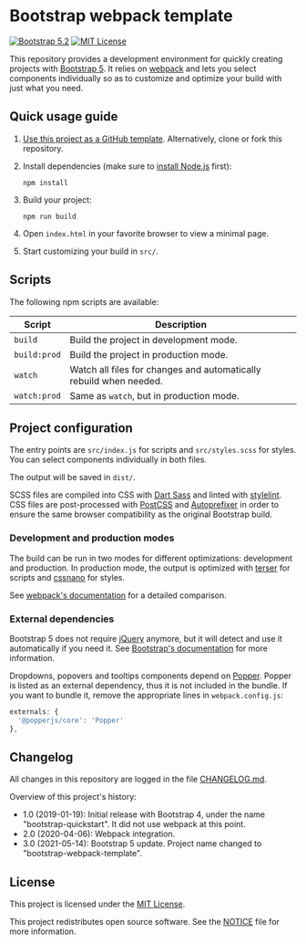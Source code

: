 # Bootstrap webpack template

[![Bootstrap 5.2](https://img.shields.io/badge/bootstrap-5.2-563d7c.svg)](https://github.com/pascalpepe/bootstrap-webpack-template/blob/main/package.json)
[![MIT License](https://img.shields.io/badge/license-MIT-green.svg)](https://github.com/pascalpepe/bootstrap-webpack-template/blob/main/LICENSE)

This repository provides a development environment for quickly creating
projects with [Bootstrap 5](https://getbootstrap.com). It relies on [webpack](https://webpack.js.org/)
and lets you select components individually so as to customize and optimize
your build with just what you need.

## Quick usage guide

1. [Use this project as a GitHub template](https://github.com/pascalpepe/bootstrap-webpack-template/generate).
   Alternatively, clone or fork this repository.

2. Install dependencies (make sure to [install Node.js](https://nodejs.org/en/download/)
   first):

   ```text
   npm install
   ```

3. Build your project:

   ```text
   npm run build
   ```

4. Open `index.html` in your favorite browser to view a minimal page.
5. Start customizing your build in `src/`.

## Scripts

The following npm scripts are available:

| Script | Description |
| ------ | ----------- |
| `build` | Build the project in development mode.
| `build:prod` | Build the project in production mode.
| `watch` | Watch all files for changes and automatically rebuild when needed.
| `watch:prod` | Same as `watch`, but in production mode.

## Project configuration

The entry points are `src/index.js` for scripts and `src/styles.scss` for
styles. You can select components individually in both files.

The output will be saved in `dist/`.

SCSS files are compiled into CSS with [Dart Sass](https://sass-lang.com/dart-sass)
and linted with [stylelint](https://stylelint.io). CSS files are post-processed
with [PostCSS](https://postcss.org) and [Autoprefixer](https://github.com/postcss/autoprefixer)
in order to ensure the same browser compatibility as the original Bootstrap
build.

### Development and production modes

The build can be run in two modes for different optimizations: development and
production. In production mode, the output is optimized with [terser](https://terser.org/)
for scripts and [cssnano](https://cssnano.co/) for styles.

See [webpack's documentation](https://webpack.js.org/configuration/mode/)
for a detailed comparison.

### External dependencies

Bootstrap 5 does not require [jQuery](https://jquery.com) anymore, but it will
detect and use it automatically if you need it.
See [Bootstrap's documentation](https://getbootstrap.com/docs/5.1/getting-started/javascript/#still-want-to-use-jquery-its-possible)
for more information.

Dropdowns, popovers and tooltips components depend on [Popper](https://popper.js.org).
Popper is listed as an external dependency, thus it is not included in the
bundle. If you want to bundle it, remove the appropriate lines in
`webpack.config.js`:

```js
externals: {
  '@popperjs/core': 'Popper'
},
```

## Changelog

All changes in this repository are logged in the file [CHANGELOG.md](https://github.com/pascalpepe/bootstrap-webpack-template/blob/main/CHANGELOG.md).

Overview of this project's history:

* 1.0 (2019-01-19): Initial release with Bootstrap 4, under the name
  "bootstrap-quickstart". It did not use webpack at this point.
* 2.0 (2020-04-06): Webpack integration.
* 3.0 (2021-05-14): Bootstrap 5 update. Project name changed to
  "bootstrap-webpack-template".

## License

This project is licensed under the [MIT License](https://github.com/pascalpepe/bootstrap-webpack-template/blob/main/LICENSE).

This project redistributes open source software. See the [NOTICE](https://github.com/pascalpepe/bootstrap-webpack-template/blob/main/NOTICE)
file for more information.
